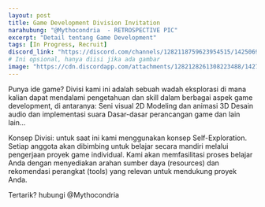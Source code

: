 ```yaml
---
layout: post
title: Game Development Division Invitation
narahubung: "@Mythocondria  - RETROSPECTIVE PIC"
excerpt: "Detail tentang Game Development"
tags: [In Progress, Recruit]
discord_link: "https://discord.com/channels/1282118759623954515/1425069005080625152"
# Ini opsional, hanya diisi jika ada gambar
image: "https://cdn.discordapp.com/attachments/1282128261308223488/1427958584146399332/GameDev_Banner.png?ex=68f0c190&is=68ef7010&hm=efa727f4ee05a6b9b4a521d129f6e4edb4cb6c014eed7b26c1a340fff933db24&" 
---
```

Punya ide game? Divisi kami ini adalah sebuah wadah eksplorasi di mana kalian dapat mendalami pengetahuan dan skill dalam berbagai aspek game development, di antaranya:
Seni visual 2D
Modeling dan animasi 3D
Desain audio dan implementasi suara
Dasar-dasar perancangan game
dan lain lain...

Konsep Divisi:
untuk saat ini kami menggunakan konsep Self-Exploration. Setiap anggota akan dibimbing untuk belajar secara mandiri melalui pengerjaan proyek game individual. Kami akan memfasilitasi proses belajar Anda dengan menyediakan arahan sumber daya (resources) dan rekomendasi perangkat (tools) yang relevan untuk mendukung proyek Anda. 

Tertarik? hubungi @Mythocondria